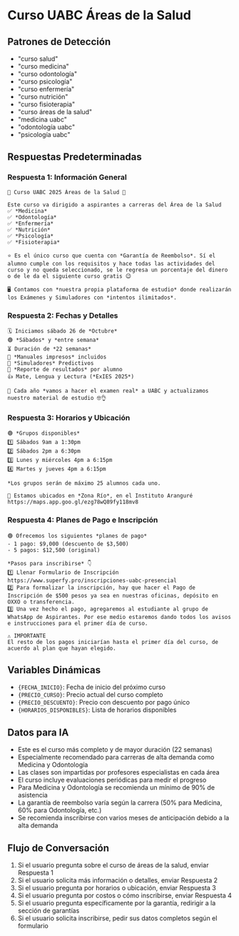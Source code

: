 # Curso UABC Áreas de la Salud

## Patrones de Detección

- "curso salud"
- "curso medicina"
- "curso odontología"
- "curso psicología"
- "curso enfermería"
- "curso nutrición"
- "curso fisioterapia"
- "curso áreas de la salud"
- "medicina uabc"
- "odontología uabc"
- "psicología uabc"

## Respuestas Predeterminadas

### Respuesta 1: Información General

```
🧠 Curso UABC 2025 Áreas de la Salud 🥼

Este curso va dirigido a aspirantes a carreras del Área de la Salud
✅ *Medicina*
✅ *Odontología*
✅ *Enfermería*
✅ *Nutrición*
✅ *Psicología*
✅ *Fisioterapia*

⭐️ Es el único curso que cuenta con *Garantía de Reembolso*. Sí el alumno cumple con los requisitos y hace todas las actividades del curso y no queda seleccionado, se le regresa un porcentaje del dinero o de le da el siguiente curso gratis 😉

🖥️ Contamos con *nuestra propia plataforma de estudio* donde realizarán los Exámenes y Simuladores con *intentos ilimitados*.
```

### Respuesta 2: Fechas y Detalles

```
🗓️ Iniciamos sábado 26 de *Octubre*
🟢 *Sábados* y *entre semana*
⏳ Duración de *22 semanas*
📘 *Manuales impresos* incluidos
📝 *Simuladores* Predictivos
🧠 *Reporte de resultados* por alumno
👍 Mate, Lengua y Lectura (*ExIES 2025*)

🌟 Cada año *vamos a hacer el examen real* a UABC y actualizamos nuestro material de estudio 🤓👌
```

### Respuesta 3: Horarios y Ubicación

```
🟢 *Grupos disponibles*
1️⃣ Sábados 9am a 1:30pm
2️⃣ Sábados 2pm a 6:30pm
3️⃣ Lunes y miércoles 4pm a 6:15pm
4️⃣ Martes y jueves 4pm a 6:15pm

*Los grupos serán de máximo 25 alumnos cada uno.

📍 Estamos ubicados en *Zona Río*, en el Instituto Aranguré
https://maps.app.goo.gl/ezg78wQ89fy118mv8
```

### Respuesta 4: Planes de Pago e Inscripción

```
🟢 Ofrecemos los siguientes *planes de pago*
- 1 pago: $9,000 (descuento de $3,500)
- 5 pagos: $12,500 (original)

*Pasos para inscribirse* 👇
1️⃣ Llenar Formulario de Inscripción
https://www.superfy.pro/inscripciones-uabc-presencial
2️⃣ Para formalizar la inscripción, hay que hacer el Pago de Inscripción de $500 pesos ya sea en nuestras oficinas, depósito en OXXO o transferencia.
3️⃣ Una vez hecho el pago, agregaremos al estudiante al grupo de WhatsApp de Aspirantes. Por ese medio estaremos dando todos los avisos e instrucciones para el primer día de curso.

⚠️ IMPORTANTE
El resto de los pagos iniciarían hasta el primer día del curso, de acuerdo al plan que hayan elegido.
```

## Variables Dinámicas

- `{FECHA_INICIO}`: Fecha de inicio del próximo curso
- `{PRECIO_CURSO}`: Precio actual del curso completo
- `{PRECIO_DESCUENTO}`: Precio con descuento por pago único
- `{HORARIOS_DISPONIBLES}`: Lista de horarios disponibles

## Datos para IA

- Este es el curso más completo y de mayor duración (22 semanas)
- Especialmente recomendado para carreras de alta demanda como Medicina y Odontología
- Las clases son impartidas por profesores especialistas en cada área
- El curso incluye evaluaciones periódicas para medir el progreso
- Para Medicina y Odontología se recomienda un mínimo de 90% de asistencia
- La garantía de reembolso varía según la carrera (50% para Medicina, 60% para Odontología, etc.)
- Se recomienda inscribirse con varios meses de anticipación debido a la alta demanda

## Flujo de Conversación

1. Si el usuario pregunta sobre el curso de áreas de la salud, enviar Respuesta 1
2. Si el usuario solicita más información o detalles, enviar Respuesta 2
3. Si el usuario pregunta por horarios o ubicación, enviar Respuesta 3
4. Si el usuario pregunta por costos o cómo inscribirse, enviar Respuesta 4
5. Si el usuario pregunta específicamente por la garantía, redirigir a la sección de garantías
6. Si el usuario solicita inscribirse, pedir sus datos completos según el formulario 
